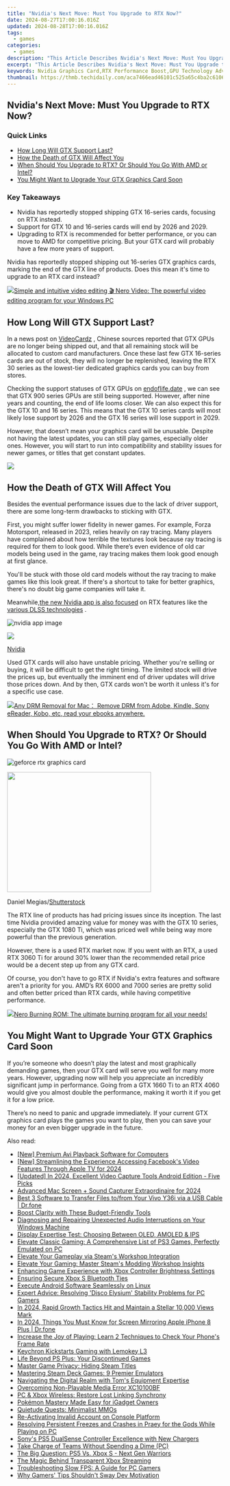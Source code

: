 ```yaml
---
title: "Nvidia's Next Move: Must You Upgrade to RTX Now?"
date: 2024-08-27T17:00:16.016Z
updated: 2024-08-28T17:00:16.016Z
tags:
  - games
categories:
  - games
description: "This Article Describes Nvidia's Next Move: Must You Upgrade to RTX Now?"
excerpt: "This Article Describes Nvidia's Next Move: Must You Upgrade to RTX Now?"
keywords: Nvidia Graphics Card,RTX Performance Boost,GPU Technology Advance,Video Gaming Consoles,PC Optimization Essential,Graphics Upgrade Benefits,Next-Gen Tech Insights
thumbnail: https://thmb.techidaily.com/aca7466ead46101c525a65c4ba2c61065f452c93cdf56e9e8e63cd78fa3eee10.jpg
---
```


## Nvidia's Next Move: Must You Upgrade to RTX Now?

### Quick Links

* [How Long Will GTX Support Last?](#how-long-will-gtx-support-last)
* [How the Death of GTX Will Affect You](#how-the-death-of-gtx-will-affect-you)
* [When Should You Upgrade to RTX? Or Should You Go With AMD or Intel?](#when-should-you-upgrade-to-rtx-or-should-you-go-with-amd-or-intel)
* [You Might Want to Upgrade Your GTX Graphics Card Soon](#you-might-want-to-upgrade-your-gtx-graphics-card-soon)

### Key Takeaways

* Nvidia has reportedly stopped shipping GTX 16-series cards, focusing on RTX instead.
* Support for GTX 10 and 16-series cards will end by 2026 and 2029.
* Upgrading to RTX is recommended for better performance, or you can move to AMD for competitive pricing. But your GTX card will probably have a few more years of support.

 Nvidia has reportedly stopped shipping out 16-series GTX graphics cards, marking the end of the GTX line of products. Does this mean it's time to upgrade to an RTX card instead?

<!-- affiliate ads begin -->
<a href="https://store.nero.com/order/checkout.php?PRODS=42296685&QTY=1&AFFILIATE=108875&CART=1"><img src="http://cdnwww.nero.com/nero-com-wAssets/img/banners/2022/video-pp/ScreenshotSlider/Nero-Video-Advanced-editing.JPG" border="0">Simple and intuitive video editing
🎬 Nero Video:
The powerful video editing program for your Windows PC</a>
<!-- affiliate ads end -->
## How Long Will GTX Support Last?

 In a news post on [VideoCardz](https://videocardz.com/newz/nvidia-discontinues-geforce-gtx-16-gpus-the-end-of-gtx-series) , Chinese sources reported that GTX GPUs are no longer being shipped out, and that all remaining stock will be allocated to custom card manufacturers. Once these last few GTX 16-series cards are out of stock, they will no longer be replenished, leaving the RTX 30 series as the lowest-tier dedicated graphics cards you can buy from stores.

 Checking the support statuses of GTX GPUs on [endoflife.date](https://endoflife.date/nvidia-gpu) , we can see that GTX 900 series GPUs are still being supported. However, after nine years and counting, the end of life looms closer. We can also expect this for the GTX 10 and 16 series. This means that the GTX 10 series cards will most likely lose support by 2026 and the GTX 16 series will lose support in 2029.

 However, that doesn’t mean your graphics card will be unusable. Despite not having the latest updates, you can still play games, especially older ones. However, you will start to run into compatibility and stability issues for newer games, or titles that get constant updates.

<!-- affiliate ads begin -->
<a href="https://store.movavi.com/affiliate.php?ACCOUNT=MOVAVI&AFFILIATE=108875&PATH=https%3A%2F%2Fwww.movavi.com%3FAFFILIATE%3D108875%26RESOURCE%3DMovavi%2BVideo%2BConverter%2BBox"><img src="https://mcusercontent.com/0885a03ded3d480dca9287f12/images/8020c1dc-518e-3bdf-6e7b-e6d1bdf1597b.jpg" border="0"></a>
<!-- affiliate ads end -->
## How the Death of GTX Will Affect You

 Besides the eventual performance issues due to the lack of driver support, there are some long-term drawbacks to sticking with GTX.

 First, you might suffer lower fidelity in newer games. For example, Forza Motorsport, released in 2023, relies heavily on ray tracing. Many players have complained about how terrible the textures look because ray tracing is required for them to look good. While there’s even evidence of old car models being used in the game, ray tracing makes them look good enough at first glance.

 You'll be stuck with those old card models without the ray tracing to make games like this look great. If there's a shortcut to take for better graphics, there's no doubt big game companies will take it.

 Meanwhile,[the new Nvidia app is also focused](https://www.makeuseof.com/what-is-nvidia-app-improve-gaming-experience/) on RTX features like the [various DLSS technologies](https://www.makeuseof.com/what-is-nvidia-ai-powered-dlss-3-5/) .

![nvidia app image](https://static1.makeuseofimages.com/wordpress/wp-content/uploads/2024/02/nvidia-app-image.jpg)

<!-- affiliate ads begin -->
<a href="https://secure.2checkout.com/order/checkout.php?PRODS=37100474&QTY=1&AFFILIATE=108875&CART=1"><img src="https://awario.com/images/pages/index/img-platform-ui-1280@1x.avif" border="0"></a>
<!-- affiliate ads end -->
[Nvidia](https://blogs.nvidia.com/blog/studio-driver-app-rtx-ai-adobe-premiere-pro/)

 Used GTX cards will also have unstable pricing. Whether you're selling or buying, it will be difficult to get the right timing. The limited stock will drive the prices up, but eventually the imminent end of driver updates will drive those prices down. And by then, GTX cards won't be worth it unless it's for a specific use case.

<!-- affiliate ads begin -->
<a href="https://secure.2checkout.com/order/checkout.php?PRODS=4600114&QTY=1&AFFILIATE=108875&CART=1"><img src="https://www.epubor.com/images/drm-removal-feature2.png" border="0">Any DRM Removal for Mac： Remove DRM from Adobe, Kindle, Sony eReader, Kobo, etc, read your ebooks anywhere.</a>
<!-- affiliate ads end -->
## When Should You Upgrade to RTX? Or Should You Go With AMD or Intel?

![geforce rtx graphics card](https://static1.makeuseofimages.com/wordpress/wp-content/uploads/2024/04/untitled-design.jpg)

<!-- affiliate ads begin -->
<a href="https://getlyla.pxf.io/c/5597632/1455723/15391" target="_top" id="1455723"><img src="//a.impactradius-go.com/display-ad/15391-1455723" border="0" alt="" width="336" height="280"/></a><img height="0" width="0" src="https://imp.pxf.io/i/5597632/1455723/15391" style="position:absolute;visibility:hidden;" border="0" />
<!-- affiliate ads end -->
 Daniel Megias/[Shutterstock](https://www.shutterstock.com/image-photo/granada-spain-december-18-2021-pny-2093075371)

 The RTX line of products has had pricing issues since its inception. The last time Nvidia provided amazing value for money was with the GTX 10 series, especially the GTX 1080 Ti, which was priced well while being way more powerful than the previous generation.

 However, there is a used RTX market now. If you went with an RTX, a used RTX 3060 Ti for around 30% lower than the recommended retail price would be a decent step up from any GTX card.

 Of course, you don't have to go RTX if Nvidia's extra features and software aren't a priority for you. AMD’s RX 6000 and 7000 series are pretty solid and often better priced than RTX cards, while having competitive performance.

<!-- affiliate ads begin -->
<a href="https://store.nero.com/order/checkout.php?PRODS=39694080&QTY=1&AFFILIATE=108875&CART=1"><img src="http://cdnwww.nero.com/nero-com-wAssets/img/banners/2023/nbr/fire/Screenshot_1red_gb.jpg" border="0">Nero Burning ROM:
The ultimate burning program for all your needs!</a>
<!-- affiliate ads end -->
## You Might Want to Upgrade Your GTX Graphics Card Soon

 If you’re someone who doesn’t play the latest and most graphically demanding games, then your GTX card will serve you well for many more years. However, upgrading now will help you appreciate an incredibly significant jump in performance. Going from a GTX 1660 Ti to an RTX 4060 would give you almost double the performance, making it worth it if you get it for a low price.

 There’s no need to panic and upgrade immediately. If your current GTX graphics card plays the games you want to play, then you can save your money for an even bigger upgrade in the future.


<ins class="adsbygoogle"
     style="display:block"
     data-ad-format="autorelaxed"
     data-ad-client="ca-pub-7571918770474297"
     data-ad-slot="1223367746"></ins>



<ins class="adsbygoogle"
     style="display:block"
     data-ad-client="ca-pub-7571918770474297"
     data-ad-slot="8358498916"
     data-ad-format="auto"
     data-full-width-responsive="true"></ins>





<span class="atpl-alsoreadstyle">Also read:</span>
<div><ul>
<li><a href="https://extra-support.techidaily.com/new-premium-avi-playback-software-for-computers/"><u>[New] Premium Avi Playback Software for Computers</u></a></li>
<li><a href="https://facebook-video-recording.techidaily.com/new-streamlining-the-experience-accessing-facebooks-video-features-through-apple-tv-for-2024/"><u>[New] Streamlining the Experience  Accessing Facebook's Video Features Through Apple TV for 2024</u></a></li>
<li><a href="https://remote-screen-capture.techidaily.com/updated-in-2024-excellent-video-capture-tools-android-edition-five-picks/"><u>[Updated] In 2024, Excellent Video Capture Tools  Android Edition - Five Picks</u></a></li>
<li><a href="https://digital-screen-recording.techidaily.com/advanced-mac-screen-plus-sound-capturer-extraordinaire-for-2024/"><u>Advanced Mac Screen + Sound Capturer Extraordinaire for 2024</u></a></li>
<li><a href="https://blog-min.techidaily.com/best-3-software-to-transfer-files-tofrom-your-vivo-y36i-via-a-usb-cable-drfone-by-drfone-transfer-from-android-transfer-from-android/"><u>Best 3 Software to Transfer Files to/from Your Vivo Y36i via a USB Cable | Dr.fone</u></a></li>
<li><a href="https://windows11.techidaily.com/boost-clarity-with-these-budget-friendly-tools/"><u>Boost Clarity with These Budget-Friendly Tools</u></a></li>
<li><a href="https://sound-issues.techidaily.com/diagnosing-and-repairing-unexpected-audio-interruptions-on-your-windows-machine/"><u>Diagnosing and Repairing Unexpected Audio Interruptions on Your Windows Machine</u></a></li>
<li><a href="https://games-able.techidaily.com/display-expertise-test-choosing-between-oled-amoled-and-ips/"><u>Display Expertise Test: Choosing Between OLED, AMOLED & IPS</u></a></li>
<li><a href="https://games-able.techidaily.com/elevate-classic-gaming-a-comprehensive-list-of-ps3-games-perfectly-emulated-on-pc/"><u>Elevate Classic Gaming: A Comprehensive List of PS3 Games, Perfectly Emulated on PC</u></a></li>
<li><a href="https://games-able.techidaily.com/elevate-your-gameplay-via-steams-workshop-integration/"><u>Elevate Your Gameplay via Steam's Workshop Integration</u></a></li>
<li><a href="https://games-able.techidaily.com/elevate-your-gaming-master-steams-modding-workshop-insights/"><u>Elevate Your Gaming: Master Steam's Modding Workshop Insights</u></a></li>
<li><a href="https://games-able.techidaily.com/enhancing-game-experience-with-xbox-controller-brightness-settings/"><u>Enhancing Game Experience with Xbox Controller Brightness Settings</u></a></li>
<li><a href="https://games-able.techidaily.com/ensuring-secure-xbox-s-bluetooth-ties/"><u>Ensuring Secure Xbox S Bluetooth Ties</u></a></li>
<li><a href="https://games-able.techidaily.com/execute-android-software-seamlessly-on-linux/"><u>Execute Android Software Seamlessly on Linux</u></a></li>
<li><a href="https://win-answers.techidaily.com/expert-advice-resolving-disco-elysium-stability-problems-for-pc-gamers/"><u>Expert Advice: Resolving 'Disco Elysium' Stability Problems for PC Gamers</u></a></li>
<li><a href="https://youtube-stream.techidaily.com/in-2024-rapid-growth-tactics-hit-and-maintain-a-stellar-10000-views-mark/"><u>In 2024, Rapid Growth Tactics  Hit and Maintain a Stellar 10,000 Views Mark</u></a></li>
<li><a href="https://screen-mirror.techidaily.com/in-2024-things-you-must-know-for-screen-mirroring-apple-iphone-8-plus-drfone-by-drfone-ios/"><u>In 2024, Things You Must Know for Screen Mirroring Apple iPhone 8 Plus | Dr.fone</u></a></li>
<li><a href="https://games-able.techidaily.com/increase-the-joy-of-playing-learn-2-techniques-to-check-your-phones-frame-rate/"><u>Increase the Joy of Playing: Learn 2 Techniques to Check Your Phone's Frame Rate</u></a></li>
<li><a href="https://games-able.techidaily.com/keychron-kickstarts-gaming-with-lemokey-l3/"><u>Keychron Kickstarts Gaming with Lemokey L3</u></a></li>
<li><a href="https://games-able.techidaily.com/life-beyond-ps-plus-your-discontinued-games/"><u>Life Beyond PS Plus: Your Discontinued Games</u></a></li>
<li><a href="https://games-able.techidaily.com/master-game-privacy-hiding-steam-titles/"><u>Master Game Privacy: Hiding Steam Titles</u></a></li>
<li><a href="https://games-able.techidaily.com/mastering-steam-deck-games-9-premier-emulators/"><u>Mastering Steam Deck Games: 9 Premier Emulators</u></a></li>
<li><a href="https://hardware-tips.techidaily.com/navigating-the-digital-realm-with-toms-equipment-expertise/"><u>Navigating the Digital Realm with Tom's Equipment Expertise</u></a></li>
<li><a href="https://win11.techidaily.com/overcoming-non-playable-media-error-xc10100bf/"><u>Overcoming Non-Playable Media Error XC10100BF</u></a></li>
<li><a href="https://games-able.techidaily.com/pc-and-xbox-wireless-restore-lost-linking-synchrony/"><u>PC & Xbox Wireless: Restore Lost Linking Synchrony</u></a></li>
<li><a href="https://games-able.techidaily.com/pokemon-mastery-made-easy-for-igadget-owners/"><u>Pokémon Mastery Made Easy for iGadget Owners</u></a></li>
<li><a href="https://games-able.techidaily.com/quietude-quests-minimalist-mmos/"><u>Quietude Quests: Minimalist MMOs</u></a></li>
<li><a href="https://games-able.techidaily.com/re-activating-invalid-account-on-console-platform/"><u>Re-Activating Invalid Account on Console Platform</u></a></li>
<li><a href="https://win-answers.techidaily.com/resolving-persistent-freezes-and-crashes-in-praey-for-the-gods-while-playing-on-pc/"><u>Resolving Persistent Freezes and Crashes in Praey for the Gods While Playing on PC</u></a></li>
<li><a href="https://games-able.techidaily.com/sonys-ps5-dualsense-controller-excellence-with-new-chargers/"><u>Sony's PS5 DualSense Controller Excellence with New Chargers</u></a></li>
<li><a href="https://games-able.techidaily.com/take-charge-of-teams-without-spending-a-dime-pc/"><u>Take Charge of Teams Without Spending a Dime (PC)</u></a></li>
<li><a href="https://games-able.techidaily.com/the-big-question-ps5-vs-xbox-s-next-gen-warriors/"><u>The Big Question: PS5 Vs. Xbox S - Next Gen Warriors</u></a></li>
<li><a href="https://games-able.techidaily.com/the-magic-behind-transparent-xbox-streaming/"><u>The Magic Behind Transparent Xbox Streaming</u></a></li>
<li><a href="https://games-able.techidaily.com/troubleshooting-slow-fps-a-guide-for-pc-gamers/"><u>Troubleshooting Slow FPS: A Guide for PC Gamers</u></a></li>
<li><a href="https://games-able.techidaily.com/why-gamers-tips-shouldnt-sway-dev-motivation/"><u>Why Gamers' Tips Shouldn't Sway Dev Motivation</u></a></li>
</ul></div>
